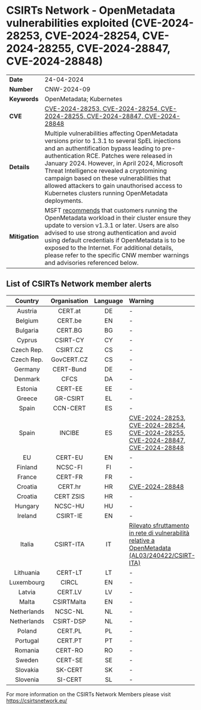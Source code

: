 # CSIRTs Network - OpenMetadata vulnerabilities exploited (CVE-2024-28253, CVE-2024-28254, CVE-2024-28255, CVE-2024-28847, CVE-2024-28848)

|   |   |
|---|---|
| **Date** | 24-04-2024 |
| **Number** | CNW-2024-09 | 
| **Keywords** | OpenMetadata; Kubernetes | 
| **CVE** | [CVE-2024-28253, CVE-2024-28254, CVE-2024-28255, CVE-2024-28847, CVE-2024-28848](https://www.microsoft.com/en-us/security/blog/2024/04/17/attackers-exploiting-new-critical-openmetadata-vulnerabilities-on-kubernetes-clusters/) | 
| **Details** | Multiple vulnerabilities affecting OpenMetadata versions prior to 1.3.1 to several SpEL injections and an authentification bypass leading to pre-authentication RCE. Patches were released in January 2024. However, in April 2024, Microsoft Threat Intelligence revealed a cryptomining campaign based on these vulnerabilities that allowed attackers to gain unauthorised access to Kubernetes clusters running OpenMetadata deployments.|
| **Mitigation** | MSFT [recommends](https://www.microsoft.com/en-us/security/blog/2024/04/17/attackers-exploiting-new-critical-openmetadata-vulnerabilities-on-kubernetes-clusters/) that customers running the OpenMetadata workload in their cluster ensure they update to version v1.3.1 or later. Users are also advised to use strong authentication and avoid using default credentials if OpenMetadata is to be exposed to the Internet. For additional details, please refer to the specific CNW member warnings and advisories referenced below. |

## List of CSIRTs Network member alerts

| Country | Organisation | Language | Warning | Advisory |
| :-----: | :----------: | :------: | :------ | :------ |  
| Austria          | CERT.at            | DE           | \- | \- |
| Belgium          | CERT.be            | EN           | \- | \- |
| Bulgaria         | CERT.BG            | BG           | \- | \- |
| Cyprus           | CSIRT-CY           | CY           | \-                                                                                                                                                                                                                                                                                                                                                                                                                                                                                                                      | \-             |
| Czech Rep.       | CSIRT.CZ           | CS           | \-                                                                                                                                                                                                                                                                                                                                                                                                                                                                                                                      | \-             |
| Czech Rep.       | GovCERT.CZ         | CS           | \-                                                                                                                                                                                                                                                                                                                                                                                                                                                                                                                      | \-             |
| Germany          | CERT-Bund          | DE           | \-                                                                                                                                                                                                                                                                                                                                                                                                                                                                                                                      | \-             |
| Denmark          | CFCS               | DA           | \-                                                                                                                                                                                                                                                                                                                                                                                                                                                                                                                      | \-             |
| Estonia          | CERT-EE            | EE           | \-                                                                                                                                                                                                                                                                                                                                                                                                                                                                                                                      | \-             |
| Greece           | GR-CSIRT           | EL           | \-                                                                                                                                                                                                                                                                                                                                                                                                                                                                                                                      | \-             |
| Spain            | CCN-CERT           | ES           | \-                                                                                                                                                                                                                                                                                                                                                                                                                                                                                                                      | \-             |
| Spain            | INCIBE             | ES           | [CVE-2024-28253](https://www.incibe.es/incibe-cert/alerta-temprana/vulnerabilidades/cve-2024-28253), [CVE-2024-28254](https://www.incibe.es/incibe-cert/alerta-temprana/vulnerabilidades/cve-2024-28254), [CVE-2024-28255](https://www.incibe.es/incibe-cert/alerta-temprana/vulnerabilidades/cve-2024-28255), [CVE-2024-28847](https://www.incibe.es/incibe-cert/alerta-temprana/vulnerabilidades/cve-2024-28847), [CVE-2024-28848](https://www.incibe.es/incibe-cert/alerta-temprana/vulnerabilidades/cve-2024-28848) | \-             |
| EU               | CERT-EU            | EN           | \-                                                                                                                                                                                                                                                                                                                                                                                                                                                                                                                      | \-             |
| Finland          | NCSC-FI            | FI           | \-                                                                                                                                                                                                                                                                                                                                                                                                                                                                                                                      | \-             |
| France           | CERT-FR            | FR           | \-                                                                                                                                                                                                                                                                                                                                                                                                                                                                                                                      | \-             |
| Croatia          | CERT.hr            | HR           | [CVE-2024-28848](https://cve.cert.hr/cve/CVE-2024-28848)                                                                                                                                                                                                                                                                                                                                                                                                                                                                | \-             |
| Croatia          | CERT ZSIS          | HR           | \-                                                                                                                                                                                                                                                                                                                                                                                                                                                                                                                      | \-             |
| Hungary          | NCSC-HU            | HU           | \-                                                                                                                                                                                                                                                                                                                                                                                                                                                                                                                      | \-             |
| Ireland          | CSIRT-IE           | EN           | \-                                                                                                                                                                                                                                                                                                                                                                                                                                                                                                                      | \-             |
| Italia           | CSIRT-ITA          | IT           | [Rilevato sfruttamento in rete di vulnerabilità relative a OpenMetadata (AL03/240422/CSIRT-ITA)](https://www.csirt.gov.it/contenuti/rilevato-sfruttamento-in-rete-di-vulnerabilita-relative-a-openmetadata-al03-240422-csirt-ita)                                                                                                                                                                                                                                                                                       | \-             |
| Lithuania        | CERT-LT            | LT           | \-                                                                                                                                                                                                                                                                                                                                                                                                                                                                                                                      | \-             |
| Luxembourg       | CIRCL              | EN           | \-                                                                                                                                                                                                                                                                                                                                                                                                                                                                                                                      | \-             |
| Latvia           | CERT.LV            | LV           | \-                                                                                                                                                                                                                                                                                                                                                                                                                                                                                                                      | \-             |
| Malta            | CSIRTMalta         | EN           | \-                                                                                                                                                                                                                                                                                                                                                                                                                                                                                                                      | \-             |
| Netherlands      | NCSC-NL            | NL           | \-                                                                                                                                                                                                                                                                                                                                                                                                                                                                                                                      | \-             |
| Netherlands      | CSIRT-DSP          | NL           | \-                                                                                                                                                                                                                                                                                                                                                                                                                                                                                                                      | \-             |
| Poland           | CERT.PL            | PL           | \-                                                                                                                                                                                                                                                                                                                                                                                                                                                                                                                      | \-             |
| Portugal         | CERT.PT            | PT           | \-                                                                                                                                                                                                                                                                                                                                                                                                                                                                                                                      | \-             |
| Romania          | CERT-RO            | RO           | \-                                                                                                                                                                                                                                                                                                                                                                                                                                                                                                                      | \-             |
| Sweden           | CERT-SE            | SE           | \-                                                                                                                                                                                                                                                                                                                                                                                                                                                                                                                      | \-             |
| Slovakia         | SK-CERT            | SK           | \-                                                                                                                                                                                                                                                                                                                                                                                                                                                                                                                      | \-             |
| Slovenia         | SI-CERT            | SL           | \-                                                                                                                                                                                                                                                                                                                                                                                                                                                                                                                      | \-             |

 

For more information on the CSIRTs Network Members please visit https://csirtsnetwork.eu/ 
